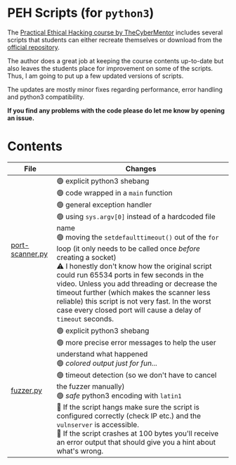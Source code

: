 # PEH Scripts (for `python3`)

The [Practical Ethical Hacking course by TheCyberMentor](https://academy.tcm-sec.com/p/practical-ethical-hacking-the-complete-course) includes several scripts that students can either recreate themselves or download from the [official repository](https://github.com/TCM-Course-Resources/Practical-Ethical-Hacking-Resources).

The author does a great job at keeping the course contents up-to-date but also leaves the students place for improvement on some of the scripts. Thus, I am going to put up a few updated versions of scripts. 

The updates are mostly minor fixes regarding performance, error handling and python3 compatibility.

**If you find any problems with the code please do let me know by opening an issue.**

# Contents

|File | Changes|
|---|---|
|[port-scanner.py](port-scanner.py)| 🟢 explicit python3 shebang <br /> 🟢 code wrapped in a `main` function <br /> 🟢 general exception handler <br /> 🟢 using `sys.argv[0]` instead of a hardcoded file name <br /> 🟢 moving the `setdefaulttimeout()` out of the `for` loop (it only needs to be called once *before* creating a socket) <br /> ⚠️ I honestly don't know how the original script could run 65534 ports in few seconds in the video. Unless you add threading or decrease the timeout further (which makes the scanner less reliable) this script is not very fast. In the worst case every closed port will cause a delay of `timeout` seconds.|
|[fuzzer.py](fuzzer.py)| 🟢 explicit python3 shebang <br /> 🟢 more precise error messages to help the user understand what happened <br /> 🟢 *colored output just for fun...* <br /> 🟢 timeout detection (so we don't have to cancel the fuzzer manually) <br /> 🟢 *safe* python3 encoding with `latin1` <br /> 🔵 If the script hangs make sure the script is configured correctly (check IP etc.) and the `vulnserver` is accessible. <br /> 🔵 If the script crashes at 100 bytes you'll receive an error output that should give you a hint about what's wrong. |
